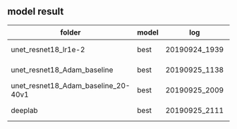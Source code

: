 ## model result

|folder| model | log | lr策略 | batch_size | lr | train_score | val_score | submission(test_score) |
| --- | --- | --- | --- | --- | --- | --- | --- | --- |
| unet_resnet18_lr1e-2 | best | 20190924_1939 | Adam | 16 | 5e-4 | 0.9213 | 0.9168 | 0.88101(best+30) | 
| unet_resnet18_Adam_baseline | best | 20190925_1138 | Adam | 16 | 5e-4 | 0.9539 | 0.9405 |  | 
| unet_resnet18_Adam_baseline_20-40v1  | best | 20190925_2009 | Adam | 16 | 5e-4 | 0.9640 | 0.9413 |  | 
| deeplab | best | 20190925_2111 | Adam | 8 | 5e-4 |  |  |  | 
